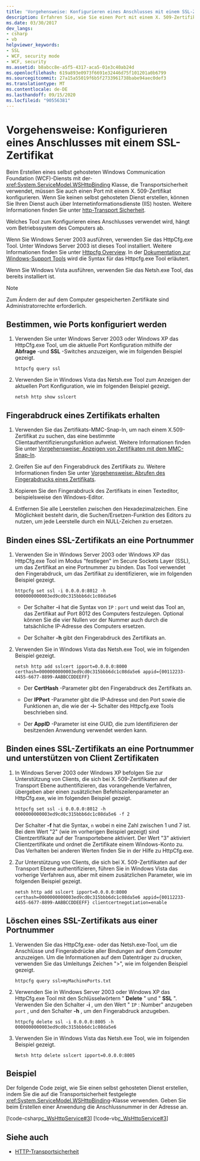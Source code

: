 ```yaml
---
title: 'Vorgehensweise: Konfigurieren eines Anschlusses mit einem SSL-Zertifikat'
description: Erfahren Sie, wie Sie einen Port mit einem X. 509-Zertifikat konfigurieren, das für einen selbst gehosteten WCF-Dienst mit der WSHttpBinding-Klasse unter Verwendung der Transportsicherheit erforderlich ist.
ms.date: 03/30/2017
dev_langs:
- csharp
- vb
helpviewer_keywords:
- SSL
- WCF, security mode
- WCF, security
ms.assetid: b8abcc8e-a5f5-4317-aca5-01e3c40ab24d
ms.openlocfilehash: 619a893e0973f6691e32446d75f101201a0b6799
ms.sourcegitcommit: 27a15a55019f6b5f2733961738babe94aec0def3
ms.translationtype: MT
ms.contentlocale: de-DE
ms.lasthandoff: 09/15/2020
ms.locfileid: "90556381"
---
```

# <a name="how-to-configure-a-port-with-an-ssl-certificate"></a>Vorgehensweise: Konfigurieren eines Anschlusses mit einem SSL-Zertifikat

Beim Erstellen eines selbst gehosteten Windows Communication Foundation (WCF)-Diensts mit der- <xref:System.ServiceModel.WSHttpBinding> Klasse, die Transportsicherheit verwendet, müssen Sie auch einen Port mit einem X. 509-Zertifikat konfigurieren. Wenn Sie keinen selbst gehosteten Dienst erstellen, können Sie Ihren Dienst auch über Internetinformationsdienste (IIS) hosten. Weitere Informationen finden Sie unter [http-Transport Sicherheit](http-transport-security.md).  
  
 Welches Tool zum Konfigurieren eines Anschlusses verwendet wird, hängt vom Betriebssystem des Computers ab.  
  
 Wenn Sie Windows Server 2003 ausführen, verwenden Sie das HttpCfg.exe Tool. Unter Windows Server 2003 ist dieses Tool installiert. Weitere Informationen finden Sie unter [Httpcfg Overview](/previous-versions/windows/it-pro/windows-server-2003/cc787508(v=ws.10)). In der [Dokumentation zur Windows-Support Tools](/previous-versions/windows/it-pro/windows-server-2003/cc781601(v=ws.10)) wird die Syntax für das Httpcfg.exe Tool erläutert.  
  
 Wenn Sie Windows Vista ausführen, verwenden Sie das Netsh.exe Tool, das bereits installiert ist.
  
> [!NOTE]
> Zum Ändern der auf dem Computer gespeicherten Zertifikate sind Administratorrechte erforderlich.  
  
## <a name="determine-how-ports-are-configured"></a>Bestimmen, wie Ports konfiguriert werden  
  
1. Verwenden Sie unter Windows Server 2003 oder Windows XP das HttpCfg.exe Tool, um die aktuelle Port Konfiguration mithilfe der **Abfrage** -und **SSL** -Switches anzuzeigen, wie im folgenden Beispiel gezeigt.  
  
    ```console
    httpcfg query ssl  
    ```  
  
2. Verwenden Sie in Windows Vista das Netsh.exe Tool zum Anzeigen der aktuellen Port Konfiguration, wie im folgenden Beispiel gezeigt.  
  
    ```console  
    netsh http show sslcert  
    ```  
  
## <a name="get-a-certificates-thumbprint"></a>Fingerabdruck eines Zertifikats erhalten  
  
1. Verwenden Sie das Zertifikats-MMC-Snap-In, um nach einem X.509-Zertifikat zu suchen, das eine bestimmte Clientauthentifizierungsfunktion aufweist. Weitere Informationen finden Sie unter [Vorgehensweise: Anzeigen von Zertifikaten mit dem MMC-Snap-In](how-to-view-certificates-with-the-mmc-snap-in.md).  
  
2. Greifen Sie auf den Fingerabdruck des Zertifikats zu. Weitere Informationen finden Sie unter [Vorgehensweise: Abrufen des Fingerabdrucks eines Zertifikats](how-to-retrieve-the-thumbprint-of-a-certificate.md).  
  
3. Kopieren Sie den Fingerabdruck des Zertifikats in einen Texteditor, beispielsweise den Windows-Editor.  
  
4. Entfernen Sie alle Leerstellen zwischen den Hexadezimalzeichen. Eine Möglichkeit besteht darin, die Suchen/Ersetzen-Funktion des Editors zu nutzen, um jede Leerstelle durch ein NULL-Zeichen zu ersetzen.  
  
## <a name="bind-an-ssl-certificate-to-a-port-number"></a>Binden eines SSL-Zertifikats an eine Portnummer  
  
1. Verwenden Sie in Windows Server 2003 oder Windows XP das HttpCfg.exe Tool im Modus "festlegen" im Secure Sockets Layer (SSL), um das Zertifikat an eine Portnummer zu binden. Das Tool verwendet den Fingerabdruck, um das Zertifikat zu identifizieren, wie im folgenden Beispiel gezeigt.  
  
    ```console  
    httpcfg set ssl -i 0.0.0.0:8012 -h 0000000000003ed9cd0c315bbb6dc1c08da5e6  
    ```  
  
    - Der Schalter **-i** hat die Syntax von `IP` : `port` und weist das Tool an, das Zertifikat auf Port 8012 des Computers festzulegen. Optional können Sie die vier Nullen vor der Nummer auch durch die tatsächliche IP-Adresse des Computers ersetzen.  
  
    - Der Schalter **-h** gibt den Fingerabdruck des Zertifikats an.  
  
2. Verwenden Sie in Windows Vista das Netsh.exe Tool, wie im folgenden Beispiel gezeigt.  
  
    ```console  
    netsh http add sslcert ipport=0.0.0.0:8000 certhash=0000000000003ed9cd0c315bbb6dc1c08da5e6 appid={00112233-4455-6677-8899-AABBCCDDEEFF}
    ```  
  
    - Der **CertHash** -Parameter gibt den Fingerabdruck des Zertifikats an.  
  
    - Der **IPPort** -Parameter gibt die IP-Adresse und den Port sowie die Funktionen an, die wie der **-i-** Schalter des Httpcfg.exe Tools beschrieben sind.  
  
    - Der **AppID** -Parameter ist eine GUID, die zum Identifizieren der besitzenden Anwendung verwendet werden kann.  
  
## <a name="bind-an-ssl-certificate-to-a-port-number-and-support-client-certificates"></a>Binden eines SSL-Zertifikats an eine Portnummer und unterstützen von Client Zertifikaten  
  
1. In Windows Server 2003 oder Windows XP befolgen Sie zur Unterstützung von Clients, die sich bei X. 509-Zertifikaten auf der Transport Ebene authentifizieren, das vorangehende Verfahren, übergeben aber einen zusätzlichen Befehlszeilenparameter an HttpCfg.exe, wie im folgenden Beispiel gezeigt.  
  
    ```console  
    httpcfg set ssl -i 0.0.0.0:8012 -h 0000000000003ed9cd0c315bbb6dc1c08da5e6 -f 2  
    ```  
  
     Der Schalter **-f** hat die Syntax, `n` wobei n eine Zahl zwischen 1 und 7 ist.  Bei dem Wert "2" (wie im vorherigen Beispiel gezeigt) sind Clientzertifikate auf der Transportebene aktiviert. Der Wert&#160;"3" aktiviert Clientzertifikate und ordnet die Zertifikate einem Windows-Konto zu. Das Verhalten bei anderen Werten finden Sie in der Hilfe zu HttpCfg.exe.  
  
2. Zur Unterstützung von Clients, die sich bei X. 509-Zertifikaten auf der Transport Ebene authentifizieren, führen Sie in Windows Vista das vorherige Verfahren aus, aber mit einem zusätzlichen Parameter, wie im folgenden Beispiel gezeigt.  
  
    ```console  
    netsh http add sslcert ipport=0.0.0.0:8000 certhash=0000000000003ed9cd0c315bbb6dc1c08da5e6 appid={00112233-4455-6677-8899-AABBCCDDEEFF} clientcertnegotiation=enable  
    ```  
  
## <a name="delete-an-ssl-certificate-from-a-port-number"></a>Löschen eines SSL-Zertifikats aus einer Portnummer  
  
1. Verwenden Sie das HttpCfg.exe- oder das Netsh.exe-Tool, um die Anschlüsse und Fingerabdrücke aller Bindungen auf dem Computer anzuzeigen. Um die Informationen auf dem Datenträger zu drucken, verwenden Sie das Umleitungs Zeichen ">", wie im folgenden Beispiel gezeigt.  
  
    ```console  
    httpcfg query ssl>myMachinePorts.txt  
    ```
  
2. Verwenden Sie in Windows Server 2003 oder Windows XP das HttpCfg.exe Tool mit den Schlüsselwörtern " **Delete** " und " **SSL** ". Verwenden Sie den Schalter **-i** , um den Wert " `IP` : Number" anzugeben `port` , und den Schalter **-h** , um den Fingerabdruck anzugeben.  
  
    ```console  
    httpcfg delete ssl -i 0.0.0.0:8005 -h 0000000000003ed9cd0c315bbb6dc1c08da5e6  
    ```  
  
3. Verwenden Sie in Windows Vista das Netsh.exe Tool, wie im folgenden Beispiel gezeigt.  
  
    ```console  
    Netsh http delete sslcert ipport=0.0.0.0:8005  
    ```  
  
## <a name="example"></a>Beispiel  

 Der folgende Code zeigt, wie Sie einen selbst gehosteten Dienst erstellen, indem Sie die auf die Transportsicherheit festgelegte <xref:System.ServiceModel.WSHttpBinding>-Klasse verwenden. Geben Sie beim Erstellen einer Anwendung die Anschlussnummer in der Adresse an.  
  
 [!code-csharp[c_WsHttpService#3](../../../../samples/snippets/csharp/VS_Snippets_CFX/c_wshttpservice/cs/source.cs#3)]
 [!code-vb[c_WsHttpService#3](../../../../samples/snippets/visualbasic/VS_Snippets_CFX/c_wshttpservice/vb/source.vb#3)]  
  
## <a name="see-also"></a>Siehe auch

- [HTTP-Transportsicherheit](http-transport-security.md)
